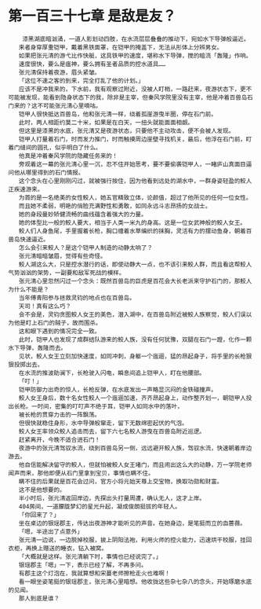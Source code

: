 # 第一百三十七章 是敌是友？
        漆黑湖底暗汹涌，一道人影划动四肢，在水流层层叠叠的推动下，宛如水下导弹般逼近。
       来者身穿厚重铠甲，戴着黑铁面罩，在铠甲的掩盖下，无法从形体上分辨男女。
       如果把张元清的游弋比作快艇，这具铁甲的速度，堪称水下导弹，搅的暗流「轰隆」作响。
       速度很快，要么是瘟神，要么拥有圣者品质的控水道具……
       张元清保持着夜游，眉头紧皱。
       「这位不速之客的到来，完全打乱了他的计划。」
       应该不是冲我来的，下水前，我有观察过附近，没被人盯梢，一路赶来，夜游状态下，更不可能被发现，能看到隐身状态下的我，除非是主宰，但秦风学院里没有主宰，他是冲着百兽岛石门来的？这不可能张元清心里嘀咕。
       铠甲人很快抵达百兽岛，他和张元清一样，绕着孤崖游曳半圈，停在石门前。
       此时，两人相距约莫二十米，如果是在白天，一扭头就能面面相觑。
       但这里是漆黑的水底，张元清又是夜游状态，只要他不主动攻击，便不会被人发现。
       铠甲人打量着石门，时而发力推门，时而触摸周边崖壁寻找机关，最后，他浮在石门前，盯着门缝间的圆孔，似乎明白了什么。
       他真是冲着秦风学院的隐藏任务来的！
       旁观着这一幕的张元清心里一沉，忍不住开始思考，要不要偷袭铠甲人，一睹庐山真面目逼问他从哪里得到的石门情报。
       这个念头在心里刚刚闪过，就被强行按住，因为他看到远处的湖水中，一群身姿轻盈的鲛人正疾速游来。
       为首的是一名绝美的女性鲛人，她五官精致立体，论颜值，超过了他所见的任何一位女性。
       而且她不柔弱，明艳的俏脸充满野性和勇敢，如同永远斗志昂扬的女战士。
       她的身段曼妙矫健流畅的曲线蕴含着强大的力量。
       她的体型比一般的鲛人要大，相当于人类一米九的身高。这是一位女武神般的鲛人女王。
       鲛人们人身鱼尾，手里握着长枪，胸口缠着水草编织的抹胸，灵活有力的摆动鱼身，朝着百兽岛快速逼近。
       怎么会引来鲛人？是这个铠甲人制造的动静太响了？
       张元清暗暗皱眉，觉得有些奇怪。
       鲛人湖这么大，只是控水潜行的话，即使动静大一点，也不该引来鲛人群，而且看这帮鲛人气势汹汹的架势，一副要和敌军死战的模样。
       张元清心里忽然闪过一个念头：既然百兽岛的巨虎是百花会大长老派来守护石门的，那鲛人为什么不能是？
       当年傅青阳参与拯救灵钧的地点也在百兽岛。
       天司！真有这么巧？
       会不会是，灵钧贪图鲛人女王的美色，潜入湖中，在百兽岛附近被鲛人族察觉，鲛人们误以为他是盯上石门的贼子，故而围杀。
       这和眼下遇到的情况完全一致。
       此时，铠甲人也发现了成群结队游来的鲛人族，没有任何犹豫，双腿在石门一蹬，化作一颗水下导弹，轰隆而去。
       见状，鲛人女王立刻加快速度，如同冲刺，身躯一个迤逦，猛的昂起身子，将手里的长枪狠狠投掷出去。
       在水流的推波助澜下，长枪驶入闪电，瞬息间追上铠甲人，盯在他腰部。
       「叮！」
       铠甲防御力出奇的惊人，长枪反弹，在水底发出一声略显沉闷的金铁碰撞声。
       鲛人女王身后，数十名女性鲛人一个迤逦加速，齐齐昂起身上，动作整齐划一，朝铠甲人投出长枪。一时间，密集的叮叮声不绝于耳，铠甲人如同水中的落叶，
       被长枪的贯穿力击的一阵飘荡。
       但很快就稳住身形，水中导弹般窜走，留下无数绵密起伏的气泡。
       鲛人女王率领众鲛人追击而去，留下六七名鲛人游曳在百兽岛附近巡逻。
       赶紧离开，今晚不适合进石门！
       夜游中的张元清驾驭水流，绕到百兽岛另一侧，远远避开鲛人族，驾驭水流，快速朝着岸边游去。
       他自信能解决留守的鲛人，但就怕被鲛人女王堵门，而且闹出这么大的动静，万一学院老师闻声而来，那他即便从石门里拿到宝贝，事情也瞒不住。
       瞒不住的后果就是百花会过问，官方小将元始天尊上交宝物，换取功勋和财富。
       这不是他想要的。
       半小时后，张元清返回岸边，先探出头打量周遭，确认无人，这才上岸。
       404房间，一道朦胧梦幻的星光升起，凝成俊朗挺拔的年轻人。
       「你回来了？」
       坐在桌边的银瑶郡主，传达出夜游神才能听见的声音。在她身边，是笔挺而立的血蔷薇。
       「嗯，半途出了点意外」
       张元清一边说，一边脱掉校服，披上阴阳法袍，利用火师的控火能力，迅速烘干校服，挂回衣柜，再换上赠送的睡衣，钻入被窝。
       「大概就是这样。张元清躺下时，事情也已经说完了。」
       银瑶郡主「嗯」一下，表示已经了解，不再多问。
       有郡主这个灯泡在，我就算想和宋蔓老师擦枪走火也难啊！
       看一眼坐姿笔挺的银瑶郡主，张元清心里暗想。他收拢这些杂七杂八的念头，开始琢磨水底的见闻。
       那人到底是谁？